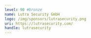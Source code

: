 ```yaml
---
level: 90 #bronze
name: Lutra Security GmbH
logo: /img/sponsors/lutrasecurity.png
uri: https://lutrasecurity.com/
handle: lutrasecurity
---
```

